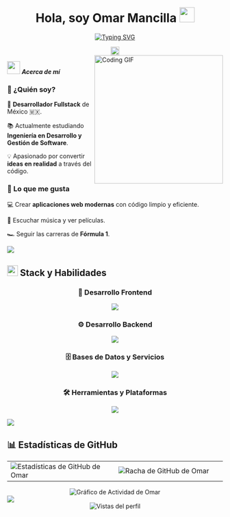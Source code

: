 <div align="center">
  
#  Hola, soy Omar Mancilla <img src="https://media.giphy.com/media/hvRJCLFzcasrR4ia7z/giphy.gif" width="35">

[![Typing SVG](https://readme-typing-svg.demolab.com?font=Fira+Code&duration=3500&pause=500&center=true&vCenter=true&width=435&lines=Desarrollador+Full+Stack+%F0%9F%A7%91%E2%80%8D%F0%9F%92%BB;Estudiante+de+Ingenier%C3%ADa+%F0%9F%8E%93+;Entusiasta+de+la+IA+%F0%9F%A4%96)](https://git.io/typing-svg)
  
<img src="https://user-images.githubusercontent.com/73097560/115834477-dbab4500-a447-11eb-908a-139a6edaec5c.gif" height="20">

</div>

<img align="right" width="300px" alt="Coding GIF" src="https://media4.giphy.com/media/v1.Y2lkPTc5MGI3NjExczM4cjFtNDNrcndzb29wb2E1bzVkYXIwdGt3MHAyaDVwN2I3NGQ5NSZlcD12MV9pbnRlcm5hbF9naWZfYnlfaWQmY3Q9Zw/bGgsc5mWoryfgKBx1u/giphy.gif" />

<img src="https://github.com/7oSkaaa/7oSkaaa/blob/main/Images/about_me.gif?raw=true" width="30px">&nbsp;***Acerca de mí***

### 🌟 ¿Quién soy?

🚀 **Desarrollador Fullstack** de México 🇲🇽.

📚 Actualmente estudiando **Ingeniería en Desarrollo y Gestión de Software**.

💡 Apasionado por convertir **ideas en realidad** a través del código.

### 🎯 Lo que me gusta

💻 Crear **aplicaciones web modernas** con código limpio y eficiente.

🎵 Escuchar música y ver películas.

🏎️ Seguir las carreras de **Fórmula 1**.

<img src="https://user-images.githubusercontent.com/73097560/115834477-dbab4500-a447-11eb-908a-139a6edaec5c.gif">

## <img src="https://media2.giphy.com/media/QssGEmpkyEOhBCb7e1/giphy.gif?cid=ecf05e47a0n3gi1bfqntqmob8g9aid1oyj2wr3ds3mg700bl&rid=giphy.gif" width ="25"> **Stack y Habilidades**

<div align="center">
  
### 🎨 Desarrollo Frontend

<p>
  <img src="https://skillicons.dev/icons?i=html,css,js,react,nextjs,tailwind,vite" />
</p>

### ⚙️ Desarrollo Backend

<p>
  <img src="https://skillicons.dev/icons?i=nodejs,express,laravel,java,python" />
</p>

### 🗄️ Bases de Datos y Servicios
<p>
  <img src="https://skillicons.dev/icons?i=mongodb,mysql,sqlite,postgres,firebase,supabase" />
</p>

### 🛠️ Herramientas y Plataformas

<p>
  <img src="https://skillicons.dev/icons?i=git,github,vscode,postman,npm,pnpm,linux,windows,vercel" />
</p>

</div>

<img src="https://user-images.githubusercontent.com/73097560/115834477-dbab4500-a447-11eb-908a-139a6edaec5c.gif">

## 📊 **Estadísticas de GitHub**

<div align="center">
  
<table>
<tr>
<td width="50%">
<img src="https://github-readme-stats.vercel.app/api?username=omancillav&show_icons=true&theme=algolia" alt="Estadísticas de GitHub de Omar"/>
</td>
<td width="50%">
<img src="https://streak-stats.demolab.com/?user=omancillav&theme=algolia" alt="Racha de GitHub de Omar"/>
</td>
</tr>
</table>
<img src="https://github-readme-activity-graph.vercel.app/graph?username=omancillav&bg_color=0D1117&color=F8D866&line=F85D7F&point=FFFFFF&area=true&hide_border=true" alt="Gráfico de Actividad de Omar"/>
</div>
<img src="https://user-images.githubusercontent.com/73097560/115834477-dbab4500-a447-11eb-908a-139a6edaec5c.gif">
<div align="center">
<img src="https://komarev.com/ghpvc/?username=omancillav&color=blueviolet&style=for-the-badge&label=VISTAS+DEL+PERFIL" alt="Vistas del perfil" />
</div>
